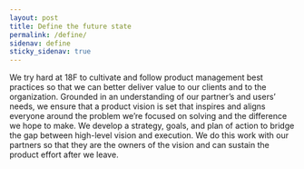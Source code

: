 ```yaml
---
layout: post
title: Define the future state
permalink: /define/
sidenav: define
sticky_sidenav: true
---
```


We try hard at 18F to cultivate and follow product management best practices so that we can better deliver value to our clients and to the organization. Grounded in an understanding of our partner’s and users’ needs, we ensure that a product vision is set that inspires and aligns everyone around the problem we’re focused on solving and the difference we hope to make. We develop a strategy, goals, and plan of action to bridge the gap between high-level vision and execution. We do this work with our partners so that they are the owners of the vision and can sustain the product effort after we leave.
